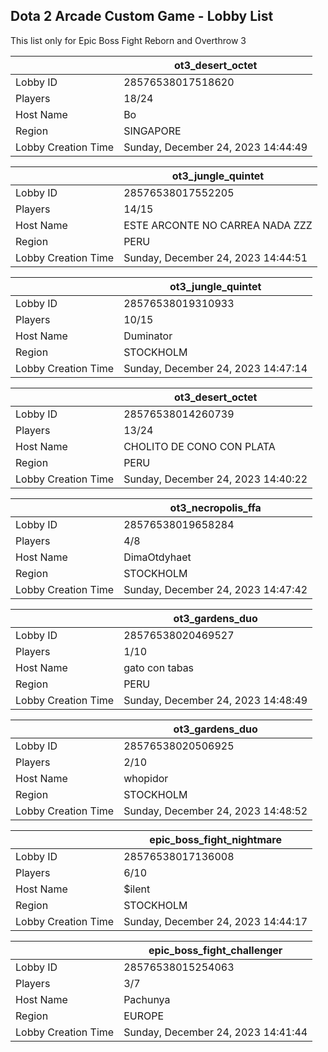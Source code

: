 ## Dota 2 Arcade Custom Game - Lobby List

This list only for Epic Boss Fight Reborn and Overthrow 3

|  | ot3_desert_octet |
| ------ | ------ |
| Lobby ID | 28576538017518620 |
| Players | 18/24 |
| Host Name | Bo |
| Region | SINGAPORE |
| Lobby Creation Time | Sunday, December 24, 2023 14:44:49 |


|  | ot3_jungle_quintet |
| ------ | ------ |
| Lobby ID | 28576538017552205 |
| Players | 14/15 |
| Host Name | ESTE ARCONTE NO CARREA NADA ZZZ |
| Region | PERU |
| Lobby Creation Time | Sunday, December 24, 2023 14:44:51 |


|  | ot3_jungle_quintet |
| ------ | ------ |
| Lobby ID | 28576538019310933 |
| Players | 10/15 |
| Host Name | Duminator |
| Region | STOCKHOLM |
| Lobby Creation Time | Sunday, December 24, 2023 14:47:14 |


|  | ot3_desert_octet |
| ------ | ------ |
| Lobby ID | 28576538014260739 |
| Players | 13/24 |
| Host Name | CHOLITO DE CONO CON PLATA |
| Region | PERU |
| Lobby Creation Time | Sunday, December 24, 2023 14:40:22 |


|  | ot3_necropolis_ffa |
| ------ | ------ |
| Lobby ID | 28576538019658284 |
| Players | 4/8 |
| Host Name | DimaOtdyhaet |
| Region | STOCKHOLM |
| Lobby Creation Time | Sunday, December 24, 2023 14:47:42 |


|  | ot3_gardens_duo |
| ------ | ------ |
| Lobby ID | 28576538020469527 |
| Players | 1/10 |
| Host Name | gato con tabas |
| Region | PERU |
| Lobby Creation Time | Sunday, December 24, 2023 14:48:49 |


|  | ot3_gardens_duo |
| ------ | ------ |
| Lobby ID | 28576538020506925 |
| Players | 2/10 |
| Host Name | whopidor |
| Region | STOCKHOLM |
| Lobby Creation Time | Sunday, December 24, 2023 14:48:52 |


|  | epic_boss_fight_nightmare |
| ------ | ------ |
| Lobby ID | 28576538017136008 |
| Players | 6/10 |
| Host Name | $ilent |
| Region | STOCKHOLM |
| Lobby Creation Time | Sunday, December 24, 2023 14:44:17 |


|  | epic_boss_fight_challenger |
| ------ | ------ |
| Lobby ID | 28576538015254063 |
| Players | 3/7 |
| Host Name | Pachunya |
| Region | EUROPE |
| Lobby Creation Time | Sunday, December 24, 2023 14:41:44 |


